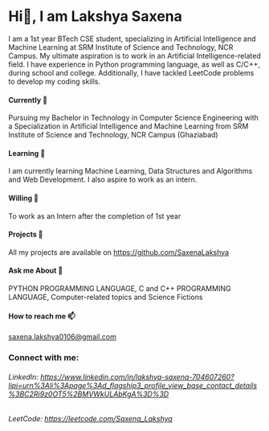 # Hi👋, I am Lakshya Saxena
I am a 1st year BTech CSE student, specializing in Artificial Intelligence and Machine Learning at SRM Institute of Science and Technology, NCR Campus. My ultimate aspiration is to work in an Artificial Intelligence-related field. I have experience in Python programming language, as well as C/C++, during school and college. Additionally, I have tackled LeetCode problems to develop my coding skills.
#### Currently 🔭
Pursuing my Bachelor in Technology in Computer Science Engineering with a Specialization in Artificial Intelligence and Machine Learning from SRM Institute of Science and Technology, NCR Campus (Ghaziabad)
#### Learning 🌱
I am currently learning Machine Learning, Data Structures and Algorithms and Web Development. I also aspire to work as an intern.
#### Willing 🤝
To work as an Intern after the completion of 1st year
#### Projects 💫
All my projects are available on https://github.com/SaxenaLakshya
#### Ask me About 💬
PYTHON PROGRAMMING LANGUAGE, C and C++ PROGRAMMING LANGUAGE, Computer-related topics and Science Fictions
#### How to reach me 📫
saxena.lakshya0106@gmail.com
### Connect with me:
###### LinkedIn: https://www.linkedin.com/in/lakshya-saxena-704607260?lipi=urn%3Ali%3Apage%3Ad_flagship3_profile_view_base_contact_details%3BC2Ri9z0OT5%2BMVWkULAbKgA%3D%3D
###### LeetCode: https://leetcode.com/Saxena_Lakshya
